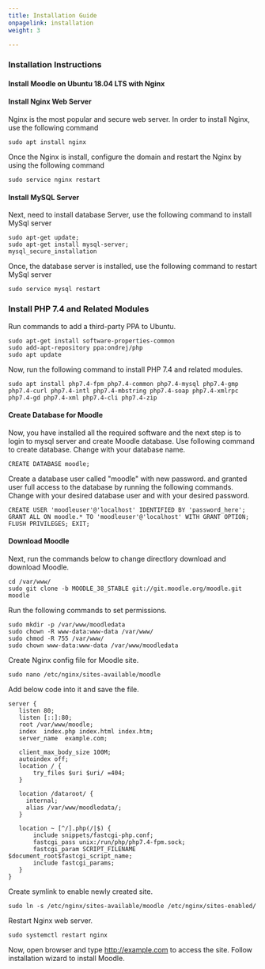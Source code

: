 ```yaml
---
title: Installation Guide
onpagelink: installation
weight: 3

---
```


### **Installation Instructions**

#### Install Moodle on Ubuntu 18.04 LTS with Nginx

#### Install Nginx Web Server

Nginx is the most popular and secure web server. In order to install Nginx, use the following command

 ```
 sudo apt install nginx 
```

Once the Nginx is install, configure the domain and restart the Nginx by using the following command

 ```
 sudo service nginx restart 
```

#### Install MySQL Server

Next, need to install database Server, use the following command to install MySql server

 ```
sudo apt-get update;  
sudo apt-get install mysql-server; 
mysql_secure_installation 
```

Once, the database server is installed, use the following command to restart MySql server

 ```
sudo service mysql restart 
```

### Install PHP 7.4 and Related Modules

Run commands to add a third-party PPA to Ubuntu.

 ```
sudo apt-get install software-properties-common
sudo add-apt-repository ppa:ondrej/php
sudo apt update
```

Now, run the following command to install PHP 7.4 and related modules.

 ```
sudo apt install php7.4-fpm php7.4-common php7.4-mysql php7.4-gmp php7.4-curl php7.4-intl php7.4-mbstring php7.4-soap php7.4-xmlrpc php7.4-gd php7.4-xml php7.4-cli php7.4-zip
```

#### Create Database for Moodle

Now, you have installed all the required software and the next step is to login to mysql server and create Moodle database. Use following command to create database. Change with your database name.

 ```
CREATE DATABASE moodle; 
```

Create a database user called "moodle" with new password. and granted user full access to the database by running the following commands. Change with your desired database user and with your desired password.

 ```
CREATE USER 'moodleuser'@'localhost' IDENTIFIED BY 'password_here'; 
GRANT ALL ON moodle.* TO 'moodleuser'@'localhost' WITH GRANT OPTION;
FLUSH PRIVILEGES; EXIT;
```

#### Download Moodle

Next, run the commands below to change directlory download and download Moodle.

 ```
cd /var/www/
sudo git clone -b MOODLE_38_STABLE git://git.moodle.org/moodle.git moodle

```

Run the following commands to set permissions.

 ```
sudo mkdir -p /var/www/moodledata
sudo chown -R www-data:www-data /var/www/
sudo chmod -R 755 /var/www/
sudo chown www-data:www-data /var/www/moodledata

```

Create Nginx config file for Moodle site.

 ```
sudo nano /etc/nginx/sites-available/moodle

```

Add below code into it and save the file.

 ```
server {
    listen 80;
    listen [::]:80;
    root /var/www/moodle;
    index  index.php index.html index.htm;
    server_name  example.com;

    client_max_body_size 100M;
    autoindex off;
    location / {
        try_files $uri $uri/ =404;
    }

    location /dataroot/ {
      internal;
      alias /var/www/moodledata/;
    }

    location ~ [^/].php(/|$) {
        include snippets/fastcgi-php.conf;
        fastcgi_pass unix:/run/php/php7.4-fpm.sock;
        fastcgi_param SCRIPT_FILENAME $document_root$fastcgi_script_name;
        include fastcgi_params;
    }
}

```

Create symlink to enable newly created site.

 ```
sudo ln -s /etc/nginx/sites-available/moodle /etc/nginx/sites-enabled/

```

Restart Nginx web server.

 ```
sudo systemctl restart nginx

```

Now, open browser and type http://example.com to access the site. Follow installation wizard to install Moodle.
